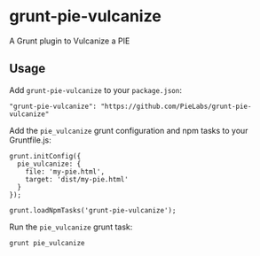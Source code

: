 # grunt-pie-vulcanize

A Grunt plugin to Vulcanize a PIE

## Usage

Add `grunt-pie-vulcanize` to your `package.json`:

    "grunt-pie-vulcanize": "https://github.com/PieLabs/grunt-pie-vulcanize"

Add the `pie_vulcanize` grunt configuration and npm tasks to your Gruntfile.js:

    grunt.initConfig({
      pie_vulcanize: {
        file: 'my-pie.html',
        target: 'dist/my-pie.html'
      }
    });

    grunt.loadNpmTasks('grunt-pie-vulcanize');

Run the `pie_vulcanize` grunt task:

    grunt pie_vulcanize